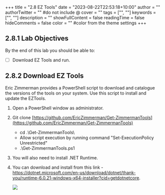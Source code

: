 +++
title = "2.8   EZ Tools"
date = "2023-08-22T22:53:18+10:00"
author = ""
authorTwitter = "" #do not include @
cover = ""
tags = ["", ""]
keywords = ["", ""]
description = ""
showFullContent = false
readingTime = false
hideComments = false
color = "" #color from the theme settings
+++
## 2.8.1 Lab Objectives

By the end of this lab you should be able to:
- [ ] Download EZ Tools and run.

## 2.8.2 Download EZ Tools
Eric Zimmerman provides a PowerShell script to download and catalogue the versions of the tools on your system. Use this script to install and update the EZTools.

1.  Open a PowerShell window as administrator.
2.  Git clone [https://github.com/EricZimmerman/Get-ZimmermanTools](https://github.com/EricZimmerman/Get-ZimmermanTools)
    - cd .\Get-ZimmermanTools\
    - Allow script execution by running command "Set-ExecutionPolicy Unrestricted"
    - .\Get-ZimmermanTools.ps1
3. You will also need to install .NET Runtime.
4. You can download and install from this link - https://dotnet.microsoft.com/en-us/download/dotnet/thank-you/runtime-6.0.21-windows-x64-installer?cid=getdotnetcore.

    ![](<../images/Pasted image 20230818210558.png>)